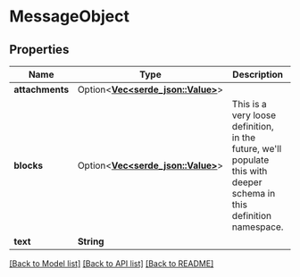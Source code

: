 # MessageObject

## Properties

Name | Type | Description | Notes
------------ | ------------- | ------------- | -------------
**attachments** | Option<[**Vec<serde_json::Value>**](serde_json::Value.md)> |  | [optional]
**blocks** | Option<[**Vec<serde_json::Value>**](serde_json::Value.md)> | This is a very loose definition, in the future, we'll populate this with deeper schema in this definition namespace. | [optional]
**text** | **String** |  | 

[[Back to Model list]](../README.md#documentation-for-models) [[Back to API list]](../README.md#documentation-for-api-endpoints) [[Back to README]](../README.md)


